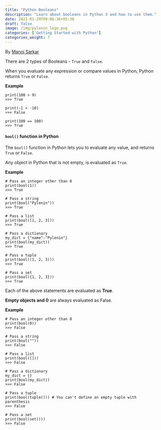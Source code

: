 ```yaml
---
title: "Python Booleans"
description: "Learn about booleans in Python 3 and how to use them."
date: 2021-01-29T09:06:36+05:30
draft: false
image: /img/pylenin_logo.png
categories: ['Getting Started with Python']
categories_weight: 7
---
```

<div class="sharethis-inline-follow-buttons"></div>

By [Manoj Sarkar](https://www.pylenin.com/authors/manoj-sarkar)

There are 2 types of Booleans - `True` and `False`.

When you evaluate any expression or compare values in Python, Python returns `True` or `False`.

**Example**

```python3
print(100 > 9)
>>> True

print(-1 < -10)
>>> False

print(100 == 100)
>>> True
```

#### `bool()` function in Python

The `bool()` function in Python lets you to evaluate any value, and returns `True` or `False`.

Any object in Python that is not empty, is evaluated as `True`.

**Example**

```python3
# Pass an integer other than 0
print(bool(1))
>>> True

# Pass a string
print(bool("Pylenin"))
>>> True

# Pass a list
print(bool([1, 2, 3]))
>>> True

# Pass a dictionary
my_dict = {"name":"Pylenin"}
print(bool(my_dict))
>>> True

# Pass a tuple
print(bool((1, 2, 3)))
>>> True

# Pass a set
print(bool({1, 2, 3}))
>>> True
```

Each of the above statements are evaluated as **True**.

**Empty objects and 0** are always evaluated as False.

**Example**

```python3
# Pass an integer other than 0
print(bool(0))
>>> False

# Pass a string
print(bool(""))
>>> False

# Pass a list
print(bool([]))
>>> False

# Pass a dictionary
my_dict = {}
print(bool(my_dict))
>>> False

# Pass a tuple
print(bool(tuple())) # You can't define an empty tuple with parenthesis
>>> False

# Pass a set
print(bool(set()))
>>> False
```

